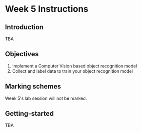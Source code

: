 # Week 5 Instructions

## Introduction
TBA

## Objectives
1. Implement a Computer Vision based object recognition model
2. Collect and label data to train your object recognition model

## Marking schemes
Week 5's lab session will not be marked.

## Getting-started
TBA
